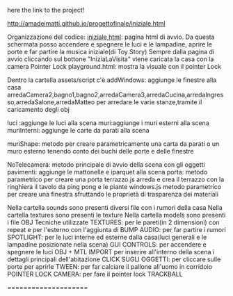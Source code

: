 
here the link to the project!

http://amadeimatti.github.io/progettofinale/iniziale.html





Organizzazione del codice:
<a href="https://github.com/cvdlab-cg/439466/blob/master/September2014/WebContent/iniziale.html">iniziale,html</a>: pagina html di avvio. Da questa schermata posso accendere e spegnere le luci e le lampadine, aprire le porte e far partire la musica iniziale(di Toy Story) Sempre dalla pagina di avvio cliccando sul bottone "IniziaLaVisita" viene caricata la casa con la camera Pointer Lock playground.html: mostra la visuale con il pointer Lock

Dentro la cartella assets/script c'è addWindows: aggiunge le finestre alla casa arredaCamera2,bagno1,bagno2,arredaCamera3,arredaCucina,arredaIngresso,arredaSalone,arredaMatteo per arredare le varie stanze,tramite il caricamento degli obj 

luci :aggiunge le luci alla scena muri:aggiunge i muri esterni alla scena muriInterni: aggiunge le carte da parati alla scena

muriShape: metodo per creare parametricamente una carta da parati o un muro esterno tenendo conto dei buchi delle porte e delle finestre

NoTelecamera: metodo principale di avvio della scena con gli oggetti pavimenti: aggiunge le mattonelle e iparquet alla scena porta: metodo parametrico per creare una porta terrazzo.js arreda e crea il terrazzo con la ringhiera il tavolo da ping pong e le piante 
windows.js metodo parametrico per creare una finestra sfruttando le proprietà di trasparenza dei materiali

Nella cartella sounds sono presenti diversi file con i rumori della casa
Nella cartella textures sono presenti le texture Nella cartella models sono presenti i file OBJ Tecniche utilizzate TEXTURES: per le pareti(in 2 dimensioni) con repeat e per l'esterno con l'aggiunta di BUMP 
AUDIO: per far partire i rumori
SPOTLIGHT: per le luci interne ed esterne dalla casa(luci generali e le lampadine posizionate nella scena)
GUI CONTROLS: per accendere e spegnere le luci
OBJ + MTL IMPORT per inserire all'interno della scena i dettagli principali dell'abitazione
CLICK SUGLI OGGETTI: per cliccare sulle porte per aprirle
TWEEN: per far calciare il pallone all'uomo in corridoio POINTER LOCK CAMERA: per fare il pointer lock TRACKBALL

====================
